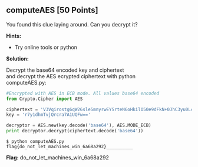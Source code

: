 ## computeAES [50 Points]

You found this clue laying around. Can you decrypt it?

**Hints:**

- Try online tools or python

**Solution:**

Decrypt the base64 encoded key and ciphertext  
and decrypt the AES ecrypted ciphertext with python  
computeAES.py:

```python
#Encrypted with AES in ECB mode. All values base64 encoded
from Crypto.Cipher import AES

ciphertext = 'V3Vqirostg6qW26sle5mnyrwEYSrteN6oHkilO50e9dFkN+0JhC3yu0LcQNw/hXU'
key = 'r7y1dhmTvjQrcra7A1UQFw=='

decryptor = AES.new(key.decode('base64'), AES.MODE_ECB)
print decryptor.decrypt(ciphertext.decode('base64'))
```

```
$ python computeAES.py
flag{do_not_let_machines_win_6a68a292}__________
```

**Flag:** do_not_let_machines_win_6a68a292
